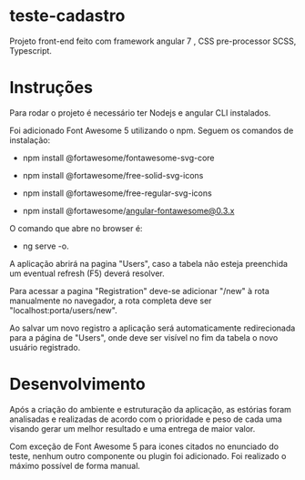 # teste-cadastro

Projeto front-end feito com framework angular 7 , CSS pre-processor SCSS, Typescript.

# Instruções

Para rodar o projeto é necessário ter Nodejs e angular CLI instalados.

Foi adicionado Font Awesome 5 utilizando o npm. Seguem os comandos de instalação:

- npm install @fortawesome/fontawesome-svg-core

- npm install @fortawesome/free-solid-svg-icons

- npm install @fortawesome/free-regular-svg-icons

- npm install @fortawesome/angular-fontawesome@0.3.x

O comando que abre no browser é:
- ng serve -o.

A aplicação abrirá na pagina "Users", caso a tabela não esteja preenchida um eventual refresh (F5) deverá resolver.

Para acessar a pagina "Registration" deve-se adicionar "/new" à rota manualmente no navegador, a rota completa deve ser "localhost:porta/users/new".

Ao salvar um novo registro a aplicação será automaticamente redirecionada para a página de "Users", onde deve ser visível no fim da tabela o novo usuário registrado.

# Desenvolvimento

Após a criação do ambiente e estruturação da aplicação, as estórias foram analisadas e realizadas de acordo com o prioridade e peso de cada uma visando gerar um melhor resultado e uma entrega de maior valor.

Com exceção de Font Awesome 5 para icones citados no enunciado do teste, nenhum outro componente ou plugin foi adicionado. Foi realizado o máximo possível de forma manual.

